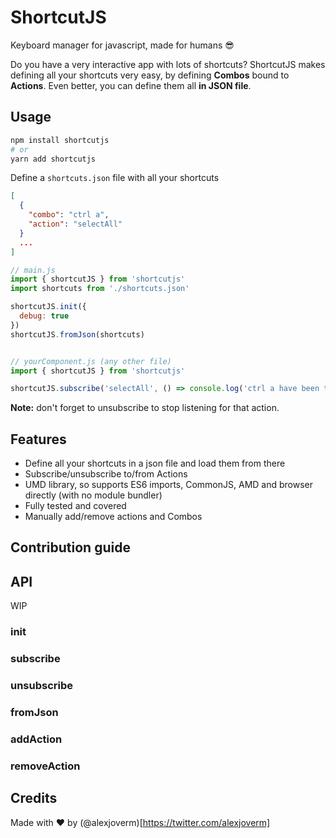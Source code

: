 # ShortcutJS
Keyboard manager for javascript, made for humans :sunglasses:

Do you have a very interactive app with lots of shortcuts? ShortcutJS makes defining all your shortcuts very easy, by defining **Combos** bound to **Actions**. Even better, you can define them all **in JSON file**.

## Usage

```bash
npm install shortcutjs
# or
yarn add shortcutjs
```
Define a `shortcuts.json` file with all your shortcuts

```json
[
  {
    "combo": "ctrl a",
    "action": "selectAll"
  }
  ...
]
```

```javascript
// main.js
import { shortcutJS } from 'shortcutjs'
import shortcuts from './shortcuts.json'

shortcutJS.init({
  debug: true
})
shortcutJS.fromJson(shortcuts)


// yourComponent.js (any other file)
import { shortcutJS } from 'shortcutjs'

shortcutJS.subscribe('selectAll', () => console.log('ctrl a have been triggered!'))
```

**Note:** don't forget to unsubscribe to stop listening for that action.

## Features
 - Define all your shortcuts in a json file and load them from there
 - Subscribe/unsubscribe to/from Actions
 - UMD library, so supports ES6 imports, CommonJS, AMD and browser directly (with no module bundler)
 - Fully tested and covered
 - Manually add/remove actions and Combos

## Contribution guide



## API

WIP

### init
### subscribe
### unsubscribe
### fromJson
### addAction
### removeAction

## Credits

Made with :heart: by (@alexjoverm)[https://twitter.com/alexjoverm]